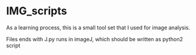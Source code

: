 # IMG_scripts
As a learning process, this is a small tool set that I used for image analysis.

Files ends with J.py runs in imageJ, which should be written as python2 script